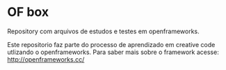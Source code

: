 # OF box
Repository com arquivos de estudos e testes em openframeworks.

Este repositorio faz parte do processo de aprendizado em creative code utlizando
o openframeworks. Para saber mais sobre o framework acesse:
http://openframeworks.cc/


